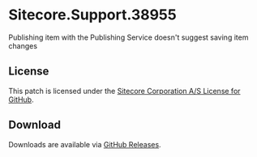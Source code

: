 # Sitecore.Support.38955
Publishing item with the Publishing Service doesn't suggest saving item changes

## License  
This patch is licensed under the [Sitecore Corporation A/S License for GitHub](https://github.com/sitecoresupport/Sitecore.Support.38955/blob/master/LICENSE).  

## Download  
Downloads are available via [GitHub Releases](https://github.com/sitecoresupport/Sitecore.Support.38955/releases).  
